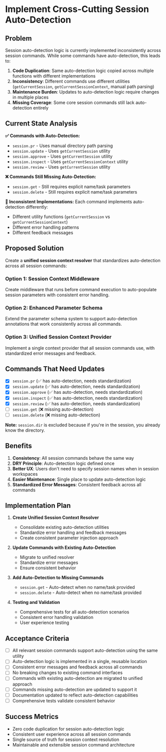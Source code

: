 # Implement Cross-Cutting Session Auto-Detection

## Problem

Session auto-detection logic is currently implemented inconsistently across session commands. While some commands have auto-detection, this leads to:

1. **Code Duplication**: Same auto-detection logic copied across multiple functions with different implementations
2. **Inconsistency**: Different commands use different utilities (`getCurrentSession`, `getCurrentSessionContext`, manual path parsing)
3. **Maintenance Burden**: Updates to auto-detection logic require changes in multiple places
4. **Missing Coverage**: Some core session commands still lack auto-detection entirely

## Current State Analysis

**✅ Commands with Auto-Detection:**

- `session.pr` - Uses manual directory path parsing
- `session.update` - Uses `getCurrentSession` utility
- `session.approve` - Uses `getCurrentSession` utility
- `session.inspect` - Uses `getCurrentSessionContext` utility
- `session.review` - Uses `getCurrentSession` utility

**❌ Commands Still Missing Auto-Detection:**

- `session.get` - Still requires explicit name/task parameters
- `session.delete` - Still requires explicit name/task parameters

**🔄 Inconsistent Implementations:**
Each command implements auto-detection differently:

- Different utility functions (`getCurrentSession` vs `getCurrentSessionContext`)
- Different error handling patterns
- Different feedback messages

## Proposed Solution

Create a **unified session context resolver** that standardizes auto-detection across all session commands:

### Option 1: Session Context Middleware

Create middleware that runs before command execution to auto-populate session parameters with consistent error handling.

### Option 2: Enhanced Parameter Schema

Extend the parameter schema system to support auto-detection annotations that work consistently across all commands.

### Option 3: Unified Session Context Provider

Implement a single context provider that all session commands use, with standardized error messages and feedback.

## Commands That Need Updates

- [x] `session.pr` (✅ has auto-detection, needs standardization)
- [x] `session.update` (✅ has auto-detection, needs standardization)
- [x] `session.approve` (✅ has auto-detection, needs standardization)
- [x] `session.inspect` (✅ has auto-detection, needs standardization)
- [x] `session.review` (✅ has auto-detection, needs standardization)
- [ ] `session.get` (❌ missing auto-detection)
- [ ] `session.delete` (❌ missing auto-detection)

**Note:** `session.dir` is excluded because if you're in the session, you already know the directory.

## Benefits

1. **Consistency**: All session commands behave the same way
2. **DRY Principle**: Auto-detection logic defined once
3. **Better UX**: Users don't need to specify session names when in session workspaces
4. **Easier Maintenance**: Single place to update auto-detection logic
5. **Standardized Error Messages**: Consistent feedback across all commands

## Implementation Plan

1. **Create Unified Session Context Resolver**

   - Consolidate existing auto-detection utilities
   - Standardize error handling and feedback messages
   - Create consistent parameter injection approach

2. **Update Commands with Existing Auto-Detection**

   - Migrate to unified resolver
   - Standardize error messages
   - Ensure consistent behavior

3. **Add Auto-Detection to Missing Commands**

   - `session.get` - Auto-detect when no name/task provided
   - `session.delete` - Auto-detect when no name/task provided

4. **Testing and Validation**
   - Comprehensive tests for all auto-detection scenarios
   - Consistent error handling validation
   - User experience testing

## Acceptance Criteria

- [ ] All relevant session commands support auto-detection using the same utility
- [ ] Auto-detection logic is implemented in a single, reusable location
- [ ] Consistent error messages and feedback across all commands
- [ ] No breaking changes to existing command interfaces
- [ ] Commands with existing auto-detection are migrated to unified approach
- [ ] Commands missing auto-detection are updated to support it
- [ ] Documentation updated to reflect auto-detection capabilities
- [ ] Comprehensive tests validate consistent behavior

## Success Metrics

- Zero code duplication for session auto-detection logic
- Consistent user experience across all session commands
- Single source of truth for session context resolution
- Maintainable and extensible session command architecture
